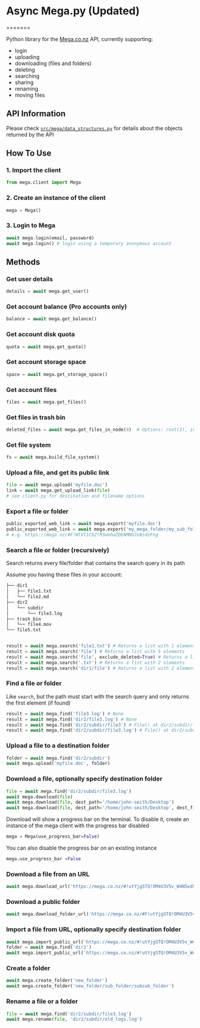 # Async Mega.py (Updated)

=======

Python library for the [Mega.co.nz](https://mega.nz/)
API, currently supporting:

- login
- uploading
- downloading (files and folders)
- deleting
- searching
- sharing
- renaming
- moving files

## API Information

Please check [`src/mega/data_structures.py`](src/mega/data_structures.py) for details about the objects returned by the API

## How To Use

### 1. Import the client

```python
from mega.client import Mega
```

### 2. Create an instance of the client

```python
mega = Mega()
```

### 3. Login to Mega

```python
await mega.login(email, password)
await mega.login() # login using a temporary anonymous account
```

## Methods

### Get user details

```python
details = await mega.get_user()
```

### Get account balance (Pro accounts only)

```python
balance = await mega.get_balance()
```

### Get account disk quota

```python
quota = await mega.get_quota()
```

### Get account storage space

```python
space = await mega.get_storage_space()
```

### Get account files

```python
files = await mega.get_files()
```

### Get files in trash bin

```python
deleted_files = await mega.get_files_in_node(4)  # Options: root(2), inbox(3), trashbin (4)
```

### Get file system

```python
fs = await mega.build_file_system()
```

### Upload a file, and get its public link

```python
file = await mega.upload('myfile.doc')
link = await mega.get_upload_link(file)
# see client.py for destination and filename options
```

### Export a file or folder

```python
public_exported_web_link = await mega.export('myfile.doc')
public_exported_web_link = await mega.export('my_mega_folder/my_sub_folder_to_share')
# e.g. https://mega.nz/#F!WlVl1CbZ!M3wmhwZDENMNUJoBsdzFng
```

### Search a file or folder (recursively)

Search returns every file/folder that contains the  search query in its path

Assume you having these files in your account:

```bash
├── dir1
│   ├── file1.txt
│   └── file2.md
├── dir2
│   └── subdir
│       └── file3.log
├── trash_bin
│   └── file4.mov
└── file5.txt
```

```python

result = await mega.search('file1.txt') # Returns a list with 1 element, the file at dir1/file1.txt
result = await mega.search('file') # Returns a list with 5 elements
result = await mega.search('file', exclude_deleted=True) # Returns a list with 4 elements
result = await mega.search('.txt') # Returns a list with 2 elements
result = await mega.search('dir1/file') # Returns a list with 2 elements
```

### Find a file or folder

Like `search`, but the path must start with the search query and only returns the first element (if found)

```python
result = await mega.find('file3.log') # None
result = await mega.find('dir2/file3.log') # None
result = await mega.find('dir2/subdir/file3') # File() at dir2/subdir/file3.log'
result = await mega.find('dir2/subdir/file3.log') # File() at dir2/subdir/file3.log'
```

### Upload a file to a destination folder

```python
folder = await mega.find('dir2/subdir')
await mega.upload('myfile.doc', folder)
```

### Download a file, optionally specify destination folder

```python
file = await mega.find('dir2/subdir/file3.log')
await mega.download(file)
await mega.download(file, dest_path='/home/john-smith/Desktop')
await mega.download(file, dest_path='/home/john-smith/Desktop', dest_filename='my_logs.log')
```

Download will show a progress bar on the terminal. To disable it, create an instance of the mega client with the progress bar disabled

```python
mega = Mega(use_progress_bar=False)
```

You can also disable the progress bar on an existing instance

```python
mega.use_progress_bar =False
```

### Download a file from an URL

```python
await mega.download_url('https://mega.co.nz/#!utYjgSTQ!OM4U3V5v_W4N5edSo0wolg1D5H0fwSrLD3oLnLuS9pc', dest_filename='my_file.zip')
```

### Download a public folder

```python
await mega.download_folder_url('https://mega.co.nz/#F!utYjgSTQ!OM4U3V5v_W4N5edSo0wolg1D5H0fwSrLD3oLnLuS9pc', dest_path ="downloads/my_music")
```

### Import a file from URL, optionally specify destination folder

```python
await mega.import_public_url('https://mega.co.nz/#!utYjgSTQ!OM4U3V5v_W4N5edSo0wolg1D5H0fwSrLD3oLnLuS9pc')
folder = await mega.find('dir2')
await mega.import_public_url('https://mega.co.nz/#!utYjgSTQ!OM4U3V5v_W4N5edSo0wolg1D5H0fwSrLD3oLnLuS9pc', dest_node=folder)
```

### Create a folder

```python
await mega.create_folder('new_folder')
await mega.create_folder('new_folder/sub_folder/subsub_folder')
```

### Rename a file or a folder

```python
file = await mega.find('dir2/subdir/file3.log')
await mega.rename(file, 'dir2/subdir/old_logs.log')
```
